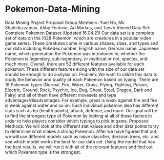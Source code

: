 # Pokemon-Data-Mining
Data Mining Project Proposal
Group Members: Yuet Ho, Mir Shahiduzzaman, Abby Fontana, Ari Markos, and Tanvir Ahmed
Data Set: Complete Pokemon Dataset (Updated 16.04.21)
	Our data set is a complete set of data on the 1028 Pokemon, which are creatures in a popular video game series. These creatures come in various shapes, sizes, and types and our data including Pokedex number, English name, German name, Japanese name, which generation the Pokemon was introduced in, whether the Pokemon is legendary, sub-legendary, or mythical or not, species, and much more. Overall, there are 52 different features available for each pokemon. These different features along with the size of our data set should be enough to do analysis on.
Problem: 
	We want to utilize this data to study the behavior and quality of each Pokemon based on typing. There are 18 Pokemon types (Normal, Fire, Water, Grass, Flying, Fighting, Poison, Electric, Ground, Rock, Psychic, Ice, Bug, Ghost, Steel, Dragon, Dark and Fairy) and all of them have different movesets and type advantages/disadvantages. For example, grass is weak against fire and fire is weak against water and so on. Each individual pokemon also has different stats such as hp (health points), attack, defense, and more. Our goal will be to find the strongest type of Pokemon by looking at all of these factors in order to help players consider which typings to pick in game.
Proposed Methods:
	We will look at the different stat values and other data points to try to determine what makes a strong Pokemon. After we have figured that out, we will use different models such as naive classifier, decision trees, etc. and see which model works the best for our data set. Using the model that has the best results, we will run it with all of the relevant features and find out which Pokemon type is the strongest.
